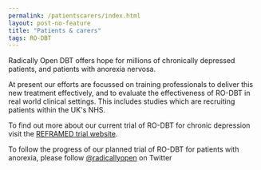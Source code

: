 ```yaml
---
permalink: /patientscarers/index.html
layout: post-no-feature
title: "Patients & carers"
tags: RO-DBT
---
```



Radically Open DBT offers hope for millions of chronically depressed patients, and patients with anorexia nervosa.

At present our efforts are focussed on training professionals to deliver this new treatment effectively, and to evaluate the effectiveness of RO-DBT in real world clinical settings. This includes studies which are recruiting patients within the UK's NHS.

To find out more about our current trial of RO-DBT for chronic depression visit the [REFRAMED trial website](http://www.reframed.org.uk).

To follow the progress of our planned trial of RO-DBT for patients with anorexia, please follow [@radicallyopen](http://twitter.com/radicallyopen) on Twitter



